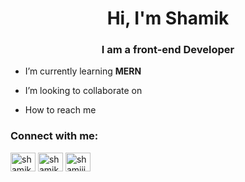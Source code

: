 <h1 align="center">Hi, I'm Shamik</h1>
<h3 align="center">I am a front-end Developer</h3>


-  I’m currently learning **MERN**

-  I’m looking to collaborate on 



- How to reach me 



<h3 align="left">Connect with me:</h3>
<p align="left">
<a href="https://twitter.com/shamikdeepto" target="blank"><img align="center" src="https://raw.githubusercontent.com/rahuldkjain/github-profile-readme-generator/master/src/images/icons/Social/twitter.svg" alt="shamikdeepto" height="30" width="40" /></a>
<a href="https://linkedin.com/in/shamikdey" target="blank"><img align="center" src="https://raw.githubusercontent.com/rahuldkjain/github-profile-readme-generator/master/src/images/icons/Social/linked-in-alt.svg" alt="shamikdey" height="30" width="40" /></a>
<a href="https://fb.com/shamiiik" target="blank"><img align="center" src="https://raw.githubusercontent.com/rahuldkjain/github-profile-readme-generator/master/src/images/icons/Social/facebook.svg" alt="shamiiik" height="30" width="40" /></a>
</p>
